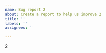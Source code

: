 ```yaml
---
name: Bug report 2
about: Create a report to help us improve 2
title: ''
labels: ''
assignees: ''

---
```


2
